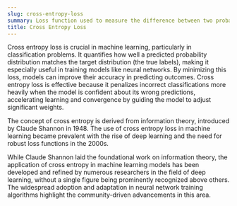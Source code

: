 ```yaml
---
slug: cross-entropy-loss
summary: Loss function used to measure the difference between two probability distributions for a given random variable or set of events.
title: Cross Entropy Loss
---
```


Cross entropy loss is crucial in machine learning, particularly in classification problems. It quantifies how well a predicted probability distribution matches the target distribution (the true labels), making it especially useful in training models like neural networks. By minimizing this loss, models can improve their accuracy in predicting outcomes. Cross entropy loss is effective because it penalizes incorrect classifications more heavily when the model is confident about its wrong predictions, accelerating learning and convergence by guiding the model to adjust significant weights.

The concept of cross entropy is derived from information theory, introduced by Claude Shannon in 1948. The use of cross entropy loss in machine learning became prevalent with the rise of deep learning and the need for robust loss functions in the 2000s.

While Claude Shannon laid the foundational work on information theory, the application of cross entropy in machine learning models has been developed and refined by numerous researchers in the field of deep learning, without a single figure being prominently recognized above others. The widespread adoption and adaptation in neural network training algorithms highlight the community-driven advancements in this area.
